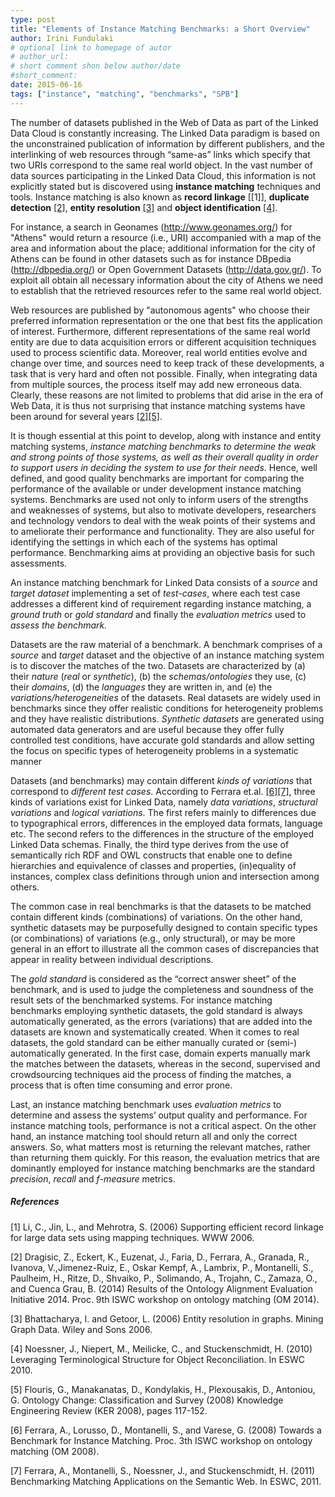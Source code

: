 ```yaml
---
type: post
title: "Elements of Instance Matching Benchmarks: a Short Overview"
author: Irini Fundulaki
# optional link to homepage of autor
# author_url: 
# short comment shon below author/date
#short_comment:
date: 2015-06-16
tags: ["instance", "matching", "benchmarks", "SPB"]
---
```


The number of datasets published in the Web of Data as part of the
Linked Data Cloud is constantly increasing. The Linked Data paradigm is
based on the unconstrained publication of information by different
publishers, and the interlinking of web resources through “same-as”
links which specify that two URIs correspond to the same real world
object. In the vast number of data sources participating in the Linked
Data Cloud, this information is not explicitly stated but is discovered
using __instance matching__ techniques and tools. Instance matching is
also known as __record linkage__ [[1]], __duplicate detection__
[[2]](#references), __entity resolution__ [[3]](#references) and __object
identification__ [[4]](#references).

For instance, a search in Geonames
(http://www.geonames.org/) for "Athens" would
return a resource (i.e., URI) accompanied with a map of the area and
information about the place; additional information for the city of
Athens can be found in other datasets such as for instance DBpedia
(http://dbpedia.org/) or Open Government Datasets (http://data.gov.gr/).
To exploit all obtain all necessary information about the city of Athens
we need to establish that the retrieved resources refer to the same real
world object.

Web resources are published by "autonomous agents" who choose their
preferred information representation or the one that best fits the
application of interest. Furthermore, different representations of the
same real world entity are due to data acquisition errors or different
acquisition techniques used to process scientific data. Moreover, real
world entities evolve and change over time, and sources need to keep
track of these developments, a task that is very hard and often not
possible. Finally, when integrating data from multiple sources, the
process itself may add new erroneous data. Clearly, these reasons are
not limited to problems that did arise in the era of Web Data, it is
thus not surprising that instance matching systems have been around for
several years [[2]](#references)[[5]](#references).

It is though essential at this point to develop, along with instance and
entity matching systems, _instance matching benchmarks to determine the
weak and strong points of those systems, as well as their overall
quality in order to support users in deciding the system to use for
their needs_. Hence, well defined, and good quality benchmarks are
important for comparing the performance of the available or under
development instance matching systems. Benchmarks are used not only to
inform users of the strengths and weaknesses of systems, but also to
motivate developers, researchers and technology vendors to deal with the
weak points of their systems and to ameliorate their performance and
functionality. They are also useful for identifying the settings in
which each of the systems has optimal performance. Benchmarking aims at
providing an objective basis for such assessments.

An instance matching benchmark for Linked Data consists of a _source_
and _target dataset_ implementing a set of _test-cases_, where each test
case addresses a different kind of requirement regarding instance
matching, a _ground truth_ or _gold standard_ and finally the
_evaluation metrics_ used to _assess the benchmark._

Datasets are the raw material of a benchmark. A benchmark comprises of a
_source_ and _target_ dataset and the objective of an instance matching
system is to discover the matches of the two. Datasets are characterized
by (a) their _nature_ (_real_ or _synthetic_), (b) the
_schemas/ontologies_ they use,  (c) their _domains_,  (d) the
_languages_ they are written in, and (e) the
_variations/heterogeneities_ of the datasets. Real datasets are widely
used in benchmarks since they offer realistic conditions for
heterogeneity problems and they have realistic distributions. _Synthetic
datasets_ are generated using automated data generators and  are useful
because they offer fully controlled test conditions, have accurate gold
standards and allow setting the focus on specific types of heterogeneity
problems in a systematic manner

Datasets (and benchmarks) may contain different _kinds of variations_
that correspond to _different test cases_. According to Ferrara et.al.
[[6]](#references)[[7]](#references), three kinds of variations exist for Linked
Data, namely _data variations_, _structural variations_ and _logical
variations_. The first refers mainly to differences due to typographical
errors, differences in the employed data formats, language etc. The
second refers to the differences in the structure of the employed Linked
Data schemas. Finally, the third  type derives from the use of
semantically rich RDF and OWL constructs that enable one to define
hierarchies and equivalence of classes and properties, (in)equality of
instances, complex class definitions through union and intersection
among others.

The common case in real benchmarks is that the datasets to be matched
contain different kinds (combinations) of variations. On the other hand,
synthetic datasets may be purposefully designed to contain specific
types (or combinations) of variations (e.g., only structural), or may be
more general in an effort to illustrate all the common cases of
discrepancies that appear in reality between individual descriptions.

The _gold standard_ is considered as the “correct answer sheet” of the
benchmark, and is used to judge the completeness and soundness of the
result sets of the benchmarked systems. For instance matching benchmarks
employing synthetic datasets, the gold standard is always automatically
generated, as the errors (variations) that are added into the datasets
are known and systematically created. When it comes to real datasets,
the gold standard can be either manually curated or (semi-)
automatically generated. In the first case, domain experts manually mark
the matches between the datasets, whereas in the second, supervised and
crowdsourcing techniques aid the process of finding the matches, a
process that is often time consuming and error prone.

Last, an instance matching benchmark uses _evaluation metrics_ to
determine and assess the systems’ output quality and performance. For
instance matching tools, performance is not a critical aspect.  On the
other hand, an instance matching tool should return all and only the
correct answers. So, what matters most is returning the relevant
matches, rather than returning them quickly. For this reason, the
evaluation metrics that are dominantly employed for instance matching
benchmarks are the standard _precision_, _recall_ and _f-measure_
metrics.

##### References

[1] Li, C., Jin, L., and Mehrotra, S. (2006) Supporting efficient
record linkage for large data sets using mapping techniques. WWW 2006.

[2] Dragisic, Z., Eckert, K., Euzenat, J., Faria, D., Ferrara, A.,
Granada, R., Ivanova, V.,Jimenez-Ruiz, E., Oskar Kempf, A., Lambrix, P.,
Montanelli, S., Paulheim, H., Ritze, D., Shvaiko, P., Solimando, A.,
Trojahn, C., Zamaza, O., and Cuenca Grau,  B. (2014) Results of the
Ontology Alignment Evaluation Initiative 2014. Proc. 9th ISWC workshop
on ontology matching (OM 2014).

[3] Bhattacharya, I. and Getoor, L. (2006) Entity resolution in
graphs. Mining Graph Data. Wiley and Sons 2006.

[4] Noessner, J., Niepert, M., Meilicke, C., and Stuckenschmidt,
H. (2010) Leveraging Terminological Structure for Object Reconciliation.
In ESWC 2010.

[5] Flouris, G., Manakanatas, D., Kondylakis, H., Plexousakis, D.,
Antoniou, G. Ontology Change: Classification and Survey (2008) Knowledge
Engineering Review (KER 2008), pages 117-152.

[6] Ferrara, A., Lorusso, D., Montanelli, S., and Varese, G.
(2008) Towards a Benchmark for Instance Matching. Proc. 3th ISWC
workshop on ontology matching (OM 2008).

[7] Ferrara, A., Montanelli, S., Noessner, J., and Stuckenschmidt,
H. (2011) Benchmarking Matching Applications on the Semantic Web. In
ESWC, 2011.
